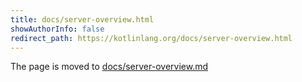 ```yaml
---
title: docs/server-overview.html
showAuthorInfo: false
redirect_path: https://kotlinlang.org/docs/server-overview.html
---
```


The page is moved to [docs/server-overview.md](docs/server-overview.md)
